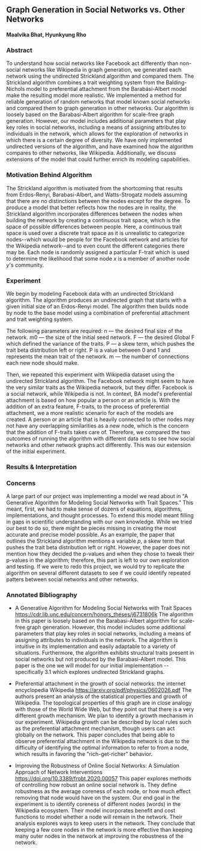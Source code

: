 ## Graph Generation in Social Networks vs. Other Networks
#### Maalvika Bhat, Hyunkyung Rho

### Abstract
To understand how social networks like Facebook act differently than non-social networks like Wikipedia in graph generation, we generated each network using the undirected Strickland algorithm and compared them. The Strickland algorithm combines a trait weighting system from the Balding-Nichols model to preferential attachment from the Barabási-Albert model make the resulting model more realistic. 
We implemented a method for reliable generation of random networks that model known social networks and compared them to graph generation in other networks. Our algorithm is loosely based on the Barabasi-Albert algorithm for scale-free graph generation. However, our model includes additional parameters that play key roles in social networks, including a means of assigning attributes to individuals in the network, which allows for the exploration of networks in which there is a certain degree of
diversity. We have only implemented undirected versions of the algorithm, and have examined how the algorithm compares to other networks, like Wikipedia. Additionally, we discuss extensions of the model that could further enrich its modeling capabilities. 

### Motivation Behind Algorithm
The Strickland algorithm is motivated from the shortcoming that results from Erdos-Renyi, Barabasi-Albert, and Watts-Strogatz models assuming that there are no distinctions between the nodes except for the degree. To produce a model that better reflects how the nodes are in reality, the Strickland algorithm incorporates differences between the nodes when building the network by creating a continuous trait space, which is the space of possible differences between people. Here, a continuous trait space is used over a discrete trait space as it is unrealistic to categorize nodes--which would be people for the Facebook network and articles for the Wikipedia network--and to even count the different categories there may be. Each node is randomly assigned a particular F-trait which is used to determine the likelihood that some node *x* is a member of another node *y*'s community.  

### Experiment
We begin by modeling Facebook data with an undirected Strickland algorithm. The algorithm produces an undirected graph that starts with a given initial size of an Erdos-Renyi model. The algorithm then builds node by node to the base model using a combination of preferential attachment and trait weighting system.

The following parameters are required: 
n — the desired final size of the network.
m0 — the size of the initial seed network.
F — the desired Global F which defined the variance of the traits.
P — a skew term, which pushes the trait beta distribution left or right. P is a value between 0 and 1
and represents the mean trait of the network.
m — the number of connections each new node should make.

Then, we repeated this experiment with Wikipedia dataset using the undirected Strickland algorithm. The Facebook network might seem to have the very similar traits as the Wikipedia network, but they differ. Facebook is a social network, while Wikipedia is not. In context, BA model's preferential attachment is based on how popular a person or an article is. With the addition of an extra feature, F-traits, to the process of preferential attachment, we a more realistic scenario for each of the models are created. A person or an article that is heavily connected to other nodes may not have any overlapping similarities as a new node, which is the concern that the addition of F-traits takes care of. Therefore, we compared the two outcomes of running the algorithm with different data sets to see how social networks and other network graphs act differently.
This was our extension of the initial experiment. 

### Results & Interpretation


### Concerns
A large part of our project was implementing a model we read about in "A Generative Algorithm for Modeling Social Networks with Trait Spaces." This meant, first, we had to make sense of dozens of equations, algorithms, implementations, and thought processes. To extend this model meant filling in gaps in scientific understanding with our own knowledge. While we tried our best to do so, there might be pieces missing in creating the most accurate and precise model possible. As an example, the paper that outlines the Strickland algorithm mentions a variable *p*, a skew term that pushes the trait beta distribution left or right. However, the paper does not mention how they decided the p-values and when they chose to tweak their p-values in the algorithm; therefore, this part is left to our own exploration and testing. If we were to redo this project, we would try to replicate the algorithm on several different datasets to see if we could identify repeated patters between social networks and other networks. 

### Annotated Bibliography 

- A Generative Algorithm for Modeling Social Networks with Trait Spaces https://cdr.lib.unc.edu/concern/honors_theses/j6731806k
The algorithm in this paper is loosely based on the Barabasi-Albert algorithm for scale-free graph generation. 
However, this model includes some additional parameters that play key roles in social networks, including a means of assigning attributes to individuals in the network.
The algorithm is intuitive in its implementation and easily adaptable to a variety of situations. 
Furthermore, the algorithm exhibits structural traits present in social networks but not produced by the Barabasi-Albert model. 
This paper is the one we will model for our initial implementation -- specifically 3.1 which explores undirected Strickland graphs. 

- Preferential attachment in the growth of social networks: the internet encyclopedia Wikipedia 
https://arxiv.org/pdf/physics/0602026.pdf
The authors present an analysis of the statistical properties and growth of Wikipedia. The topological properties of this graph are in close analogy with those of the World Wide Web, but they point out that there is a very different growth mechanism. We plan to identify a growth mechanism in our experiment. Wikipedia growth can be described by local rules such as the preferential attachment mechanism, though users can act globally on the network. This paper concludes that being able to observe preferential attachment in the Wikipedia network is due to the difficulty of identifying the optimal information to refer to from a node, which results in favoring the "rich-get-richer" behavior.
 
- Improving the Robustness of Online Social Networks: A Simulation Approach of Network Interventions 
https://doi.org/10.3389/frobt.2020.00057 
This paper explores methods of controlling how robust an online social network is. They define robustness as the average coreness of each node, or how much effect removing that node would have on the system. Our end goal in the experiment is to identify coreness of different nodes (words) in the Wikipedia ecosystem. Their model incorporates benefit and cost functions to model whether a node will remain in the network. Their analysis explores ways to keep users in the network. They conclude that keeping a few core nodes in the network is more effective than keeping many outer nodes in the network at improving the robustness of the network. 
